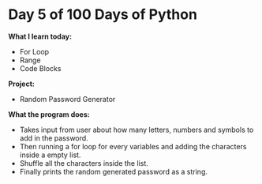 # Day 5 of 100 Days of Python

**What I learn today:**
* For Loop
* Range
* Code Blocks

**Project:**
* Random Password Generator

**What the program does:**
* Takes input from user about how many letters, numbers and symbols to add in the password.
* Then running a for loop for every variables and adding the characters inside a empty list.
* Shuffle all the characters inside the list.
* Finally prints the random generated password as a string.